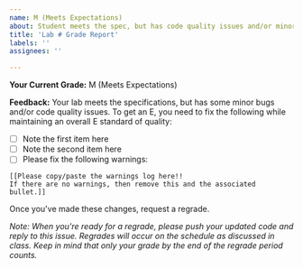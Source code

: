 ```yaml
---
name: M (Meets Expectations)
about: Student meets the spec, but has code quality issues and/or minor bugs.
title: 'Lab # Grade Report'
labels: ''
assignees: ''

---
```


**Your Current Grade:** M (Meets Expectations)

**Feedback:** Your lab meets the specifications, but has some minor bugs and/or code quality issues. To get an E, you need to fix the following while maintaining an overall E standard of quality:
- [ ]  Note the first item here
- [ ]  Note the second item here
- [ ]  Please fix the following warnings:
```
[[Please copy/paste the warnings log here!!
If there are no warnings, then remove this and the associated bullet.]]
```

Once you've made these changes, request a regrade.

_Note: When you're ready for a regrade, please push your updated code and reply to this issue. Regrades will occur on the schedule as discussed in class. Keep in mind that only your grade by the end of the regrade period counts._
